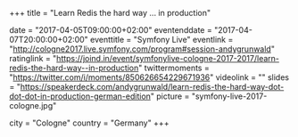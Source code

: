 +++
title = "Learn Redis the hard way ... in production"

date = "2017-04-05T09:00:00+02:00"
eventenddate = "2017-04-07T20:00:00+02:00"
eventtitle = "Symfony Live"
eventlink = "http://cologne2017.live.symfony.com/program#session-andygrunwald"
ratinglink = "https://joind.in/event/symfonylive-cologne-2017-2017/learn-redis-the-hard-way--in-production"
twittermoments = "https://twitter.com/i/moments/850626654229671936"
videolink = ""
slides = "https://speakerdeck.com/andygrunwald/learn-redis-the-hard-way-dot-dot-dot-in-production-german-edition"
picture = "symfony-live-2017-cologne.jpg"

city = "Cologne"
country = "Germany"
+++